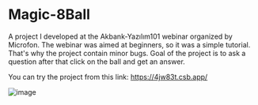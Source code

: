# Magic-8Ball
A project I developed at the Akbank-Yazılım101 webinar organized by Microfon.
The webinar was aimed at beginners, so it was a simple tutorial. That's why the project contain minor bugs. 
Goal of the project is to ask a question after that click on the ball and get an answer.

You can try the project from this link: https://4jw83t.csb.app/

![image](https://github.com/eycwave/Magic-8Ball/assets/115780348/83a1236c-ccbc-4bc9-adc1-9e66d8a63747)

